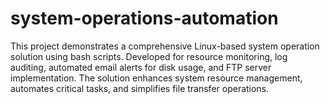 # system-operations-automation
This project demonstrates a comprehensive Linux-based system operation solution using bash scripts. Developed for resource monitoring, log auditing, automated email alerts for disk usage, and FTP server implementation. The solution enhances system resource management, automates critical tasks, and simplifies file transfer operations.
